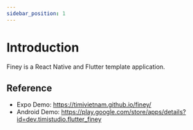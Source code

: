 ```yaml
---
sidebar_position: 1
---
```


# Introduction

Finey is a React Native and Flutter template application.

## Reference

- Expo Demo: https://timivietnam.github.io/finey/
- Android Demo: https://play.google.com/store/apps/details?id=dev.timistudio.flutter_finey
